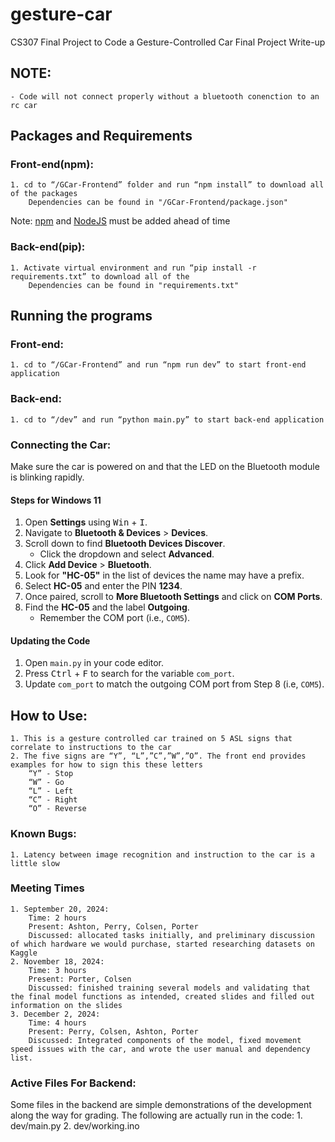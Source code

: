 # gesture-car
CS307 Final Project to Code a Gesture-Controlled Car
Final Project Write-up
## NOTE:
    - Code will not connect properly without a bluetooth conenction to an rc car
## Packages and Requirements
### Front-end(npm):
    1. cd to “/GCar-Frontend” folder and run “npm install” to download all of the packages
        Dependencies can be found in "/GCar-Frontend/package.json" 
Note: [npm](https://github.com/coreybutler/nvm-windows) and [NodeJS](https://nodejs.org/en/download/prebuilt-installer) must be added ahead of time
### Back-end(pip):
    1. Activate virtual environment and run “pip install -r requirements.txt” to download all of the 
        Dependencies can be found in "requirements.txt"
## Running the programs
### Front-end:
    1. cd to “/GCar-Frontend” and run “npm run dev” to start front-end application
### Back-end:
    1. cd to “/dev” and run “python main.py” to start back-end application
### Connecting the Car:

Make sure the car is powered on and that the LED on the Bluetooth module is blinking rapidly.

#### Steps for Windows 11

1. Open **Settings** using <kbd>Win</kbd> + <kbd>I</kbd>.
2. Navigate to **Bluetooth & Devices** > **Devices**.
3. Scroll down to find **Bluetooth Devices Discover**.
   - Click the dropdown and select **Advanced**.
4. Click **Add Device** > **Bluetooth**.
5. Look for **"HC-05"** in the list of devices the name may have a prefix.
6. Select **HC-05** and enter the PIN **1234**.
7. Once paired, scroll to **More Bluetooth Settings** and click on **COM Ports**.
8. Find the **HC-05** and the label **Outgoing**.
   - Remember the COM port (i.e., `COM5`).

#### Updating the Code

1. Open `main.py` in your code editor.
2. Press <kbd>Ctrl</kbd> + <kbd>F</kbd> to search for the variable `com_port`.
3. Update `com_port` to match the outgoing COM port from Step 8 (i.e, `COM5`).


## How to Use:
    1. This is a gesture controlled car trained on 5 ASL signs that correlate to instructions to the car
    2. The five signs are “Y”, “L”,”C”,”W”,”O”. The front end provides examples for how to sign this these letters
        “Y” - Stop
        “W” - Go
        “L” - Left
        “C” - Right
        “O” - Reverse
### Known Bugs:
    1. Latency between image recognition and instruction to the car is a little slow

### Meeting Times
    1. September 20, 2024:
        Time: 2 hours
        Present: Ashton, Perry, Colsen, Porter
        Discussed: allocated tasks initially, and preliminary discussion of which hardware we would purchase, started researching datasets on Kaggle
    2. November 18, 2024:
        Time: 3 hours
        Present: Porter, Colsen
        Discussed: finished training several models and validating that the final model functions as intended, created slides and filled out information on the slides
    3. December 2, 2024:
        Time: 4 hours
        Present: Perry, Colsen, Ashton, Porter
        Discussed: Integrated components of the model, fixed movement speed issues with the car, and wrote the user manual and dependency list. 

### Active Files For Backend:
Some files in the backend are simple demonstrations of the development along the way for grading. The following are actually run in the code:
    1. dev/main.py
    2. dev/working.ino